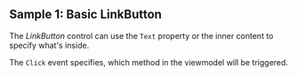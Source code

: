 ## Sample 1: Basic LinkButton

The *LinkButton* control can use the `Text` property or the inner content to specify what's inside.

The `Click` event specifies, which method in the viewmodel will be triggered.